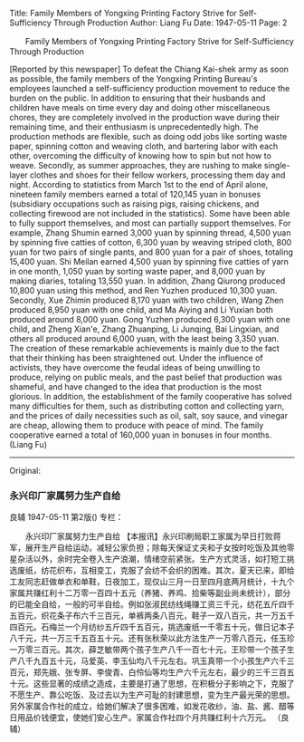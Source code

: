 Title: Family Members of Yongxing Printing Factory Strive for Self-Sufficiency Through Production
Author: Liang Fu
Date: 1947-05-11
Page: 2

　　Family Members of Yongxing Printing Factory Strive for Self-Sufficiency Through Production

[Reported by this newspaper] To defeat the Chiang Kai-shek army as soon as possible, the family members of the Yongxing Printing Bureau's employees launched a self-sufficiency production movement to reduce the burden on the public. In addition to ensuring that their husbands and children have meals on time every day and doing other miscellaneous chores, they are completely involved in the production wave during their remaining time, and their enthusiasm is unprecedentedly high. The production methods are flexible, such as doing odd jobs like sorting waste paper, spinning cotton and weaving cloth, and bartering labor with each other, overcoming the difficulty of knowing how to spin but not how to weave. Secondly, as summer approaches, they are rushing to make single-layer clothes and shoes for their fellow workers, processing them day and night. According to statistics from March 1st to the end of April alone, nineteen family members earned a total of 120,145 yuan in bonuses (subsidiary occupations such as raising pigs, raising chickens, and collecting firewood are not included in the statistics). Some have been able to fully support themselves, and most can partially support themselves. For example, Zhang Shumin earned 3,000 yuan by spinning thread, 4,500 yuan by spinning five catties of cotton, 6,300 yuan by weaving striped cloth, 800 yuan for two pairs of single pants, and 800 yuan for a pair of shoes, totaling 15,400 yuan. Shi Meilan earned 4,500 yuan by spinning five catties of yarn in one month, 1,050 yuan by sorting waste paper, and 8,000 yuan by making diaries, totaling 13,550 yuan. In addition, Zhang Qiurong produced 10,800 yuan using this method, and Ren Yuzhen produced 10,300 yuan. Secondly, Xue Zhimin produced 8,170 yuan with two children, Wang Zhen produced 8,950 yuan with one child, and Ma Aiying and Li Yuxian both produced around 8,000 yuan. Gong Yuzhen produced 6,300 yuan with one child, and Zheng Xian'e, Zhang Zhuanping, Li Junqing, Bai Lingxian, and others all produced around 6,000 yuan, with the least being 3,350 yuan. The creation of these remarkable achievements is mainly due to the fact that their thinking has been straightened out. Under the influence of activists, they have overcome the feudal ideas of being unwilling to produce, relying on public meals, and the past belief that production was shameful, and have changed to the idea that production is the most glorious. In addition, the establishment of the family cooperative has solved many difficulties for them, such as distributing cotton and collecting yarn, and the prices of daily necessities such as oil, salt, soy sauce, and vinegar are cheap, allowing them to produce with peace of mind. The family cooperative earned a total of 160,000 yuan in bonuses in four months.
                                                      (Liang Fu)



<hr /> 

Original: 


### 永兴印厂家属努力生产自给
良辅
1947-05-11
第2版()
专栏：

　　永兴印厂家属努力生产自给
    【本报讯】永兴印刷局职工家属为早日打败蒋军，展开生产自给运动，减轻公家负担；除每天保证丈夫和子女按时吃饭及其他零星杂活以外，余时完全卷入生产浪潮，情绪空前紧张。生产方式灵活，如打短工挑选废纸，纺花织布，互相变工，克服了会纺不会织的困难。其次，夏天已来，即给工友同志赶做单衣和单鞋，日夜加工，现仅山三月一日至四月底两月统计，十九个家属共赚红利十二万零一百四十五元（养猪、养鸡、拾柴等副业尚未统计），部分的已能全自给，一般的可半自给。例如张淑民纺线绳赚工资三千元，纺花五斤四千五百元，织花条子布六千三百元，单裤两条八百元，鞋子一双八百元，共一万五千四百元。石梅兰一个月纺纱五斤四千五百元，挑选废纸一千零五十元，做日记本子八千元，共一万三千五百五十元。还有张秋荣以此方法生产一万零八百元，任玉珍一万零三百元。其次，薛芝敏带两个孩子生产八千一百七十元，王珍带一个孩子生产八千九百五十元，马爱英、李玉仙均八千元左右。巩玉真带一个小孩生产六千三百元，郑先娥、张专屏、李俊青、白伶仙等均生产六千元左右，最少的三千三百五十元。这些显著的成绩之造成，主要是打通了思想，在积极分子影响之下，克服了不愿生产、靠公吃饭、及过去以为生产可耻的封建思想，变为生产最光荣的思想。另外家属合作社的成立，给她们解决了很多困难，如发花收纱，油、盐、酱、醋等日用品价钱便宜，使她们安心生产。家属合作社四个月共赚红利十六万元。
                                                      （良辅）
